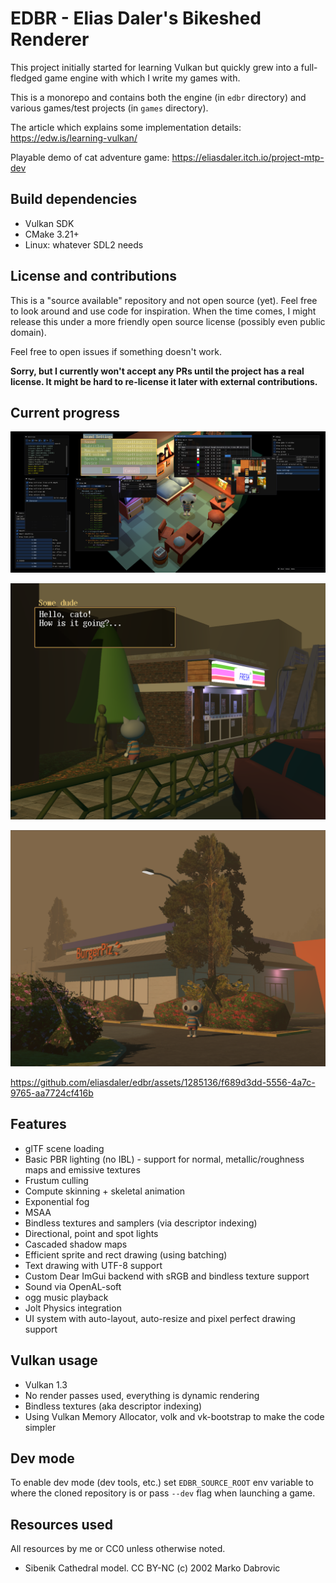 # EDBR - Elias Daler's Bikeshed Renderer

This project initially started for learning Vulkan but quickly grew into a full-fledged game engine with which I write my games with.

This is a monorepo and contains both the engine (in `edbr` directory) and various games/test projects (in `games` directory).

The article which explains some implementation details: https://edw.is/learning-vulkan/

Playable demo of cat adventure game: https://eliasdaler.itch.io/project-mtp-dev

## Build dependencies

* Vulkan SDK
* CMake 3.21+
* Linux: whatever SDL2 needs

## License and contributions

This is a "source available" repository and not open source (yet). Feel free to look around and use code for inspiration. When the time comes, I might release this under a more friendly open source license (possibly even public domain).

Feel free to open issues if something doesn't work.

**Sorry, but I currently won't accept any PRs until the project has a real license. It might be hard to re-license it later with external contributions.**

## Current progress

![dev_tools](screenshots/10_dev_tools.png)

![dialogue](screenshots/12_dialogue.png)

![burger_joint](screenshots/11_burger_joint.png)

https://github.com/eliasdaler/edbr/assets/1285136/f689d3dd-5556-4a7c-9765-aa7724cf416b

## Features

* glTF scene loading
* Basic PBR lighting (no IBL) - support for normal, metallic/roughness maps and emissive textures
* Frustum culling
* Compute skinning + skeletal animation
* Exponential fog
* MSAA
* Bindless textures and samplers (via descriptor indexing)
* Directional, point and spot lights
* Cascaded shadow maps
* Efficient sprite and rect drawing (using batching)
* Text drawing with UTF-8 support
* Custom Dear ImGui backend with sRGB and bindless texture support
* Sound via OpenAL-soft
* ogg music playback
* Jolt Physics integration
* UI system with auto-layout, auto-resize and pixel perfect drawing support

## Vulkan usage

* Vulkan 1.3
* No render passes used, everything is dynamic rendering
* Bindless textures (aka descriptor indexing)
* Using Vulkan Memory Allocator, volk and vk-bootstrap to make the code simpler

## Dev mode

To enable dev mode (dev tools, etc.) set `EDBR_SOURCE_ROOT` env variable to where the cloned repository is or pass `--dev` flag when launching a game.

## Resources used

All resources by me or CC0 unless otherwise noted.

* Sibenik Cathedral model. CC BY-NC (c) 2002 Marko Dabrovic

